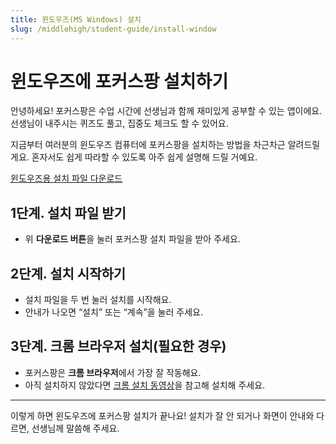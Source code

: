 ```yaml
---
title: 윈도우즈(MS Windows) 설치
slug: /middlehigh/student-guide/install-window
---
```


# 윈도우즈에 포커스팡 설치하기

안녕하세요!
포커스팡은 수업 시간에 선생님과 함께 재미있게 공부할 수 있는 앱이에요.
선생님이 내주시는 퀴즈도 풀고, 집중도 체크도 할 수 있어요.

지금부터 여러분의 윈도우즈 컴퓨터에 포커스팡을 설치하는 방법을 차근차근 알려드릴게요.
혼자서도 쉽게 따라할 수 있도록 아주 쉽게 설명해 드릴 거예요.

<div class="fp-install-btn-row">
  <a class="fp-download-btn fp-download-btn-blue" href="https://ss1.cloud.kt.com:1000/focuspang-media/downloads/FocuspangStudentSetup.exe" target="_blank" rel="noopener noreferrer">윈도우즈용 설치 파일 다운로드</a>
</div>

## 1단계. 설치 파일 받기

- 위 **다운로드 버튼**을 눌러 포커스팡 설치 파일을 받아 주세요.

## 2단계. 설치 시작하기

- 설치 파일을 두 번 눌러 설치를 시작해요.
- 안내가 나오면 “설치” 또는 “계속”을 눌러 주세요.

## 3단계. 크롬 브라우저 설치(필요한 경우)

- 포커스팡은 **크롬 브라우저**에서 가장 잘 작동해요.
- 아직 설치하지 않았다면 [크롬 설치 동영상](https://www.google.com/intl/ko_kr/chrome)을 참고해 설치해 주세요.

---

이렇게 하면 윈도우즈에 포커스팡 설치가 끝나요!
설치가 잘 안 되거나 화면이 안내와 다르면, 선생님께 말씀해 주세요.
